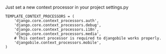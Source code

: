 Just set a new context processor in your project settings.py

```
TEMPLATE_CONTEXT_PROCESSORS = (
    'django.core.context_processors.auth',
    'django.core.context_processors.debug',
    'django.core.context_processors.i18n',
    'django.core.context_processors.media',
    # This context processor is required to djangobile works properly.
    'djangobile.context_processors.mobile',
)
```